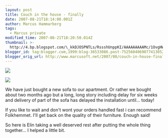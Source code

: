 ```yaml
---
layout: post
title: Couch in the house - finally
date: 2007-08-21T18:14:00.001Z
author: Marcus Hammarberg
tags:
  - Marcus private
modified_time: 2007-08-21T18:20:50.014Z
thumbnail: >-
  http://4.bp.blogspot.com/\_kkDJOSPNTLs/RssshUnppKI/AAAAAAAAAMc/1OvgHW5I0KQ/s72-c/PICT2140.JPG
blogger_id: tag:blogger.com,1999:blog-36533086.post-7525604069077413052
blogger_orig_url: http://www.marcusoft.net/2007/08/couch-in-house-finally.html
---
```


[<img
src="http://4.bp.blogspot.com/_kkDJOSPNTLs/RssshUnppKI/AAAAAAAAAMc/1OvgHW5I0KQ/s400/PICT2140.JPG"
id="BLOGGER_PHOTO_ID_5101219953909540002"
style="DISPLAY: block; MARGIN: 0px auto 10px; CURSOR: hand; TEXT-ALIGN: center"
data-border="0" />](http://4.bp.blogspot.com/_kkDJOSPNTLs/RssshUnppKI/AAAAAAAAAMc/1OvgHW5I0KQ/s1600-h/PICT2140.JPG)

<div>

[<img
src="http://3.bp.blogspot.com/_kkDJOSPNTLs/RsssUEnppJI/AAAAAAAAAMU/N86ZuiZcjNo/s400/PICT2137.JPG"
id="BLOGGER_PHOTO_ID_5101219726276273298"
style="DISPLAY: block; MARGIN: 0px auto 10px; CURSOR: hand; TEXT-ALIGN: center"
data-border="0" />](http://3.bp.blogspot.com/_kkDJOSPNTLs/RsssUEnppJI/AAAAAAAAAMU/N86ZuiZcjNo/s1600-h/PICT2137.JPG)


<div>

We have just bought a new sofa to our apartment. Or rather we bought
about two months ago but a long, long story including delay for six
weeks and delivery of part of the sofa has delayed the installation
until... today!




If you like to wait and don't wont your orders handled fast i can
recommend Folkhemmet. I'll get back on the
quality of their furniture. Enough said!




So here is Elin taking a well deserved rest
after putting the whole thing together... I helped a little bit.

</div>

</div>
